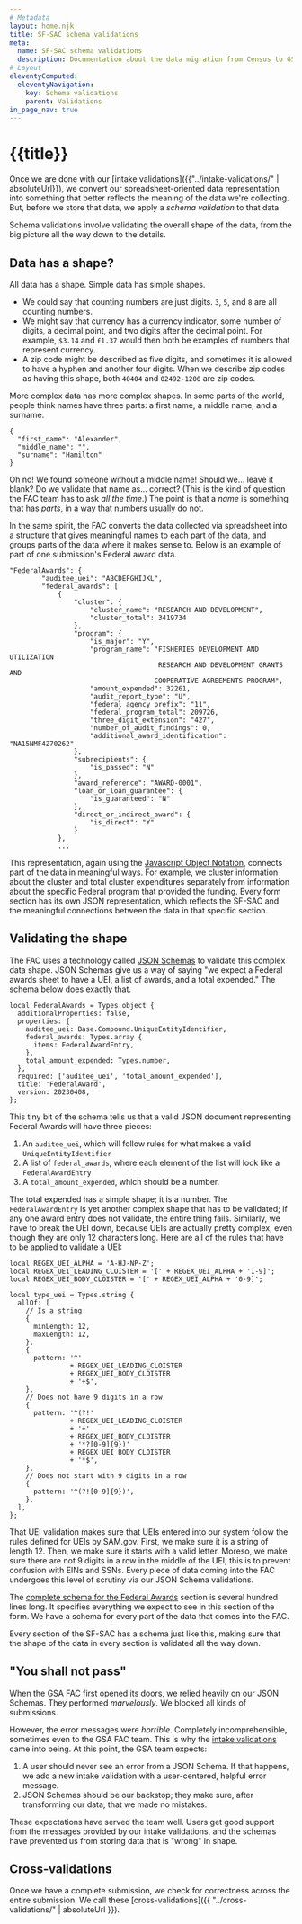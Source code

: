 ```yaml
---
# Metadata
layout: home.njk
title: SF-SAC schema validations
meta:
  name: SF-SAC schema validations
  description: Documentation about the data migration from Census to GSA.
# Layout
eleventyComputed:
  eleventyNavigation:
    key: Schema validations
    parent: Validations
in_page_nav: true
---
```


# {{title}}

Once we are done with our [intake validations]({{"../intake-validations/" | absoluteUrl}}), we convert our spreadsheet-oriented data representation into something that better reflects the meaning of the data we're collecting. But, before we store that data, we apply a *schema validation* to that data.

Schema validations involve validating the overall shape of the data, from the big picture all the way down to the details.

## Data has a shape?

All data has a shape. Simple data has simple shapes.

* We could say that counting numbers are just digits. `3`, `5`, and `8` are all counting numbers.
* We might say that currency has a currency indicator, some number of digits, a decimal point, and two digits after the decimal point. For example, `$3.14` and <code>&pound;1.37</code> would then both be examples of numbers that represent currency.
* A zip code might be described as five digits, and sometimes it is allowed to have a hyphen and another four digits. When we describe zip codes as having this shape, both `40404` and `02492-1200` are zip codes.

More complex data has more complex shapes. In some parts of the world, people think names have three parts: a first name, a middle name, and a surname. 

```
{
  "first_name": "Alexander",
  "middle_name": "",
  "surname": "Hamilton"
}
```

Oh no! We found someone without a middle name! Should we... leave it blank? Do we validate that name as... correct? (This is the kind of question the FAC team has to ask *all the time*.) The point is that a *name* is something that has *parts*, in a way that numbers usually do not.

In the same spirit, the FAC converts the data collected via spreadsheet into a structure that gives meaningful names to each part of the data, and groups parts of the data where it makes sense to. Below is an example of part of one submission's Federal award data.

```
"FederalAwards": {
        "auditee_uei": "ABCDEFGHIJKL",
        "federal_awards": [
            {
                "cluster": {
                    "cluster_name": "RESEARCH AND DEVELOPMENT",
                    "cluster_total": 3419734
                },
                "program": {
                    "is_major": "Y",
                    "program_name": "FISHERIES DEVELOPMENT AND UTILIZATION 
                                     RESEARCH AND DEVELOPMENT GRANTS AND 
                                    COOPERATIVE AGREEMENTS PROGRAM",
                    "amount_expended": 32261,
                    "audit_report_type": "U",
                    "federal_agency_prefix": "11",
                    "federal_program_total": 209726,
                    "three_digit_extension": "427",
                    "number_of_audit_findings": 0,
                    "additional_award_identification": "NA15NMF4270262"
                },
                "subrecipients": {
                    "is_passed": "N"
                },
                "award_reference": "AWARD-0001",
                "loan_or_loan_guarantee": {
                    "is_guaranteed": "N"
                },
                "direct_or_indirect_award": {
                    "is_direct": "Y"
                }
            },
            ...
```

This representation, again using the [Javascript Object Notation](https://www.json.org/json-en.html), connects part of the data in meaningful ways. For example, we cluster information about the cluster and total cluster expenditures separately from information about the specific Federal program that provided the funding. Every form section has its own JSON representation, which reflects the SF-SAC and the meaningful connections between the data in that specific section.

## Validating the shape

The FAC uses a technology called [JSON Schemas](https://json-schema.org/) to validate this complex data shape. JSON Schemas give us a way of saying "we expect a Federal awards sheet to have a UEI, a list of awards, and a total expended." The schema below does exactly that.

```
local FederalAwards = Types.object {
  additionalProperties: false,
  properties: {
    auditee_uei: Base.Compound.UniqueEntityIdentifier,
    federal_awards: Types.array {
      items: FederalAwardEntry,
    },
    total_amount_expended: Types.number,
  },
  required: ['auditee_uei', 'total_amount_expended'],
  title: 'FederalAward',
  version: 20230408,
};
```

This tiny bit of the schema tells us that a valid JSON document representing Federal Awards will have three pieces: 

1. An `auditee_uei`, which will follow rules for what makes a valid `UniqueEntityIdentifier`
2. A list of `federal_awards`, where each element of the list will look like a `FederalAwardEntry`
3. A `total_amount_expended`, which should be a number.

The total expended has a simple shape; it is a number. The `FederalAwardEntry` is yet another complex shape that has to be validated; if any one award entry does not validate, the entire thing fails. Similarly, we have to break the UEI down, because UEIs are actually pretty complex, even though they are only 12 characters long. Here are all of the rules that have to be applied to validate a UEI:

```
local REGEX_UEI_ALPHA = 'A-HJ-NP-Z';
local REGEX_UEI_LEADING_CLOISTER = '[' + REGEX_UEI_ALPHA + '1-9]';
local REGEX_UEI_BODY_CLOISTER = '[' + REGEX_UEI_ALPHA + '0-9]';

local type_uei = Types.string {
  allOf: [
    // Is a string
    {
      minLength: 12,
      maxLength: 12,
    },
    {
      pattern: '^'
               + REGEX_UEI_LEADING_CLOISTER
               + REGEX_UEI_BODY_CLOISTER
               + '+$',
    },
    // Does not have 9 digits in a row
    {
      pattern: '^(?!'
               + REGEX_UEI_LEADING_CLOISTER
               + '+'
               + REGEX_UEI_BODY_CLOISTER
               + '*?[0-9]{9})'
               + REGEX_UEI_BODY_CLOISTER
               + '*$',
    },
    // Does not start with 9 digits in a row
    {
      pattern: '^(?![0-9]{9})',
    },
  ],
};
```

That UEI validation makes sure that UEIs entered into our system follow the rules defined for UEIs by SAM.gov. First, we make sure it is a string of length 12. Then, we make sure it starts with a valid letter. Moreso, we make sure there are not 9 digits in a row in the middle of the UEI; this is to prevent confusion with EINs and SSNs. Every piece of data coming into the FAC undergoes this level of scrutiny via our JSON Schema validations.

The [complete schema for the Federal Awards](https://github.com/GSA-TTS/FAC/blob/826167b1e4142f6723177a161e60858053a99c16/backend/schemas/source/sections/FederalAwards.schema.jsonnet) section is several hundred lines long. It specifies everything we expect to see in this section of the form. We have a schema for every part of the data that comes into the FAC.

Every section of the SF-SAC has a schema just like this, making sure that the shape of the data in every section is validated all the way down.

## "You shall not pass"

When the GSA FAC first opened its doors, we relied heavily on our JSON Schemas. They performed *marvelously*. We blocked all kinds of submissions.

However, the error messages were *horrible*. Completely incomprehensible, sometimes even to the GSA FAC team. This is why the [intake validations](intake-validations/) came into being. At this point, the GSA team expects:

1. A user should never see an error from a JSON Schema. If that happens, we add a new intake validation with a user-centered, helpful error message.
2. JSON Schemas should be our backstop; they make sure, after transforming our data, that we made no mistakes.

These expectations have served the team well. Users get good support from the messages provided by our intake validations, and the schemas have prevented us from storing data that is "wrong" in shape. 

## Cross-validations

Once we have a complete submission, we check for correctness across the entire submission. We call these [cross-validations]({{ "../cross-validations/" | absoluteUrl }}).
